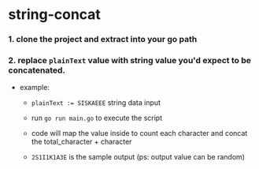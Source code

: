 # string-concat

### 1. clone the project and extract into your go path

### 2. replace ```plainText``` value with string value you'd expect to be concatenated.
   
-   example:
    - ```plainText := SISKAEEE``` string data input

    - run ```go run main.go``` to execute the script
        
    - code will map the value inside to count each character and concat the total_character + character
        
    - ```2S1I1K1A3E``` is the sample output (ps: output value can be random)


